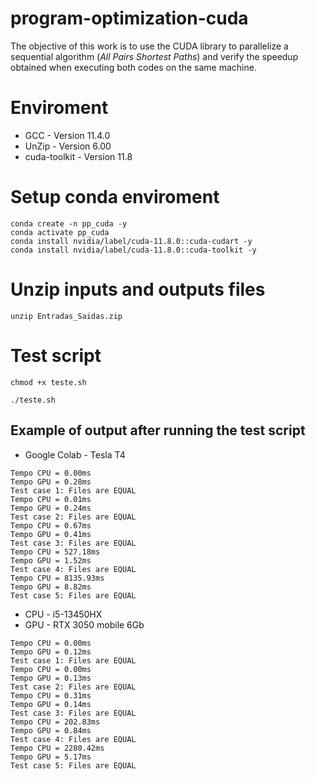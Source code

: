 # program-optimization-cuda
The objective of this work is to use the CUDA library to parallelize a sequential algorithm (_All Pairs Shortest Paths_) and verify the speedup obtained when executing both codes on the same machine.

# Enviroment
- GCC - Version 11.4.0
- UnZip - Version 6.00
- cuda-toolkit - Version 11.8

# Setup conda enviroment
```console
conda create -n pp_cuda -y
conda activate pp_cuda
conda install nvidia/label/cuda-11.8.0::cuda-cudart -y
conda install nvidia/label/cuda-11.8.0::cuda-toolkit -y
```

# Unzip inputs and outputs files
```console
unzip Entradas_Saidas.zip
```

# Test script
```console
chmod +x teste.sh
```

```console
./teste.sh
```

## Example of output after running the test script
- Google Colab - Tesla T4

```console
Tempo CPU = 0.00ms
Tempo GPU = 0.28ms
Test case 1: Files are EQUAL
Tempo CPU = 0.01ms
Tempo GPU = 0.24ms
Test case 2: Files are EQUAL
Tempo CPU = 0.67ms
Tempo GPU = 0.41ms
Test case 3: Files are EQUAL
Tempo CPU = 527.18ms
Tempo GPU = 1.52ms
Test case 4: Files are EQUAL
Tempo CPU = 8135.93ms
Tempo GPU = 8.82ms
Test case 5: Files are EQUAL
```

- CPU - i5-13450HX
- GPU - RTX 3050 mobile 6Gb

```console
Tempo CPU = 0.00ms
Tempo GPU = 0.12ms
Test case 1: Files are EQUAL
Tempo CPU = 0.00ms
Tempo GPU = 0.13ms
Test case 2: Files are EQUAL
Tempo CPU = 0.31ms
Tempo GPU = 0.14ms
Test case 3: Files are EQUAL
Tempo CPU = 202.83ms
Tempo GPU = 0.84ms
Test case 4: Files are EQUAL
Tempo CPU = 2280.42ms
Tempo GPU = 5.17ms
Test case 5: Files are EQUAL
```
